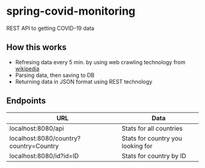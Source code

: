 # spring-covid-monitoring
REST API to getting COVID-19 data

## How this works
- Refresing data every 5 min. by using web crawling technology from [wikipedia](https://en.wikipedia.org/wiki/Template:COVID-19_pandemic_data)
- Parsing data, then saving to DB
- Returning data in JSON format using REST technology

## Endpoints
| URL  | Data |
| ------------- | ------------- |
| localhost:8080/api  | Stats for all countries  |
| localhost:8080/country?country=Country  | Stats for country you looking for  |
| localhost:8080/id?id=ID | Stats for country by ID |

